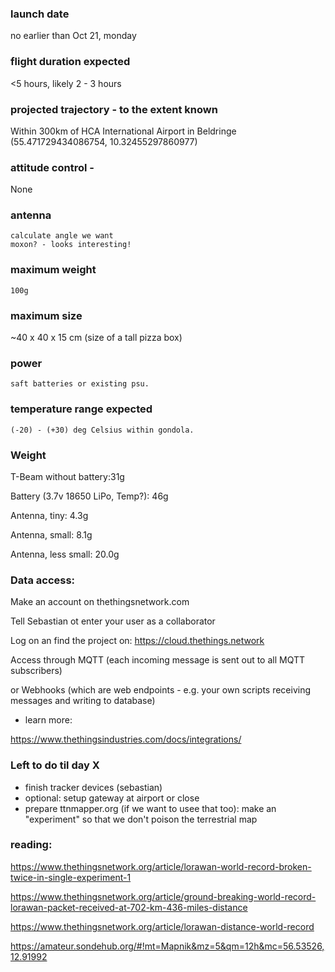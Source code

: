 ### launch date

no earlier than Oct 21, monday

### flight duration expected
<5 hours, likely 2 - 3 hours

### projected trajectory - to the extent known
Within 300km of HCA International Airport in Beldringe (55.471729434086754, 10.32455297860977)

### attitude control -
None

### antenna
	calculate angle we want
	moxon? - looks interesting!

### maximum weight
	100g

### maximum size
 ~40 x 40 x 15 cm (size of a tall pizza box)
 
### power
	saft batteries or existing psu.

### temperature range expected
	(-20) - (+30) deg Celsius within gondola.

### Weight

T-Beam without battery:31g

Battery (3.7v 18650 LiPo, Temp?): 46g

Antenna, tiny: 4.3g

Antenna, small: 8.1g

Antenna, less small: 20.0g



### Data access:

Make an account on thethingsnetwork.com

Tell Sebastian ot enter your user as a collaborator

Log on an find the project on:
https://cloud.thethings.network

Access through MQTT (each incoming message is sent out to all MQTT subscribers) 

or Webhooks (which are web endpoints - e.g. your own scripts receiving messages and writing to database)

- learn more:

https://www.thethingsindustries.com/docs/integrations/

### Left to do til day X

- finish tracker devices (sebastian)
- optional: setup gateway at airport or close
- prepare ttnmapper.org (if we want to usee that too): make an "experiment" so that we don't poison the terrestrial map



### reading:

https://www.thethingsnetwork.org/article/lorawan-world-record-broken-twice-in-single-experiment-1

https://www.thethingsnetwork.org/article/ground-breaking-world-record-lorawan-packet-received-at-702-km-436-miles-distance

https://www.thethingsnetwork.org/article/lorawan-distance-world-record

https://amateur.sondehub.org/#!mt=Mapnik&mz=5&qm=12h&mc=56.53526,12.91992
